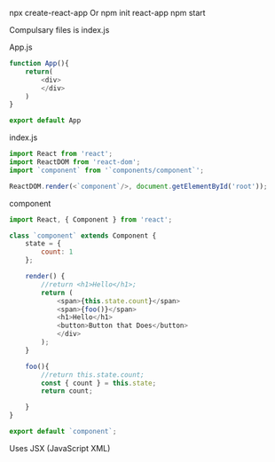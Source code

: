 npx create-react-app <app name here>
Or
npm init react-app <app name here>
npm start

Compulsary files is index.js

App.js
```JavaScript
function App(){
    return(
        <div>
        </div>
    )
}

export default App
```

index.js
```javascript
import React from 'react';
import ReactDOM from 'react-dom';
import `component` from '`components/component`';

ReactDOM.render(<`component`/>, document.getElementById('root'));
```

component
```javascript
import React, { Component } from 'react';

class `component` extends Component {
    state = {
        count: 1
    };

    render() {
        //return <h1>Hello</h1>;
        return (
            <span>{this.state.count}</span>
            <span>{foo()}</span>
            <h1>Hello</h1>
            <button>Button that Does</button>
            </div>
        );
    }

    foo(){
        //return this.state.count;
        const { count } = this.state;
        return count;

    }
}

export default `component`;
```
Uses JSX (JavaScript XML)


